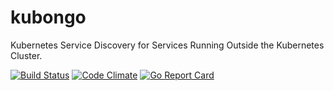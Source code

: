 # kubongo
Kubernetes Service Discovery for Services Running Outside the Kubernetes Cluster.


[![Build Status](https://travis-ci.org/cpg1111/kubongo.svg?branch=master)](https://travis-ci.org/cpg1111/kubongo)
[![Code Climate](https://codeclimate.com/github/cpg1111/kubongo/badges/gpa.svg)](https://codeclimate.com/github/cpg1111/kubongo)
[![Go Report Card](https://goreportcard.com/badge/github.com/cpg1111/kubongo)](https://goreportcard.com/report/github.com/cpg1111/kubongo)
